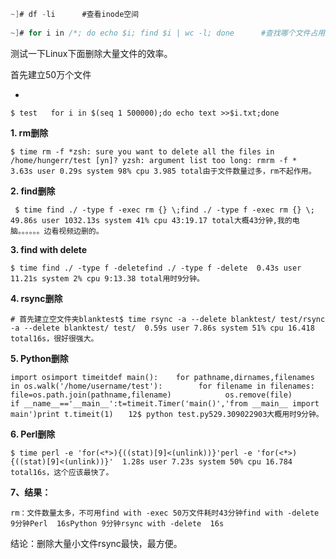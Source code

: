 

```c
~]# df -li		#查看inode空间
    
~]# for i in /*; do echo $i; find $i | wc -l; done		#查找哪个文件占用inode数量较大

```

测试一下Linux下面删除大量文件的效率。



首先建立50万个文件

- 

```
$ test   for i in $(seq 1 500000);do echo text >>$i.txt;done
```

**1.  rm删除**

```
$ time rm -f *zsh: sure you want to delete all the files in /home/hungerr/test [yn]? yzsh: argument list too long: rmrm -f *  3.63s user 0.29s system 98% cpu 3.985 total由于文件数量过多，rm不起作用。
```

**2.  find删除**

```
 $ time find ./ -type f -exec rm {} \;find ./ -type f -exec rm {} \;  49.86s user 1032.13s system 41% cpu 43:19.17 total大概43分钟,我的电脑。。。。。。边看视频边删的。
```

**3.  find with delete**

```
$ time find ./ -type f -deletefind ./ -type f -delete  0.43s user 11.21s system 2% cpu 9:13.38 total用时9分钟。
```

**4.  rsync删除**

```
# 首先建立空文件夹blanktest$ time rsync -a --delete blanktest/ test/rsync -a --delete blanktest/ test/  0.59s user 7.86s system 51% cpu 16.418 total16s，很好很强大。
```

**5.  Python删除**

```
import osimport timeitdef main():    for pathname,dirnames,filenames in os.walk('/home/username/test'):        for filename in filenames:            file=os.path.join(pathname,filename)            os.remove(file)            if __name__=='__main__':t=timeit.Timer('main()','from __main__ import main')print t.timeit(1)　　12$ python test.py529.309022903大概用时9分钟。
```

**6.  Perl删除**

```
$ time perl -e 'for(<*>){((stat)[9]<(unlink))}'perl -e 'for(<*>){((stat)[9]<(unlink))}'  1.28s user 7.23s system 50% cpu 16.784 total16s，这个应该最快了。
```

**7、结果：**

```
rm：文件数量太多，不可用find with -exec 50万文件耗时43分钟find with -delete 9分钟Perl  16sPython 9分钟rsync with -delete  16s
```

结论：删除大量小文件rsync最快，最方便。



